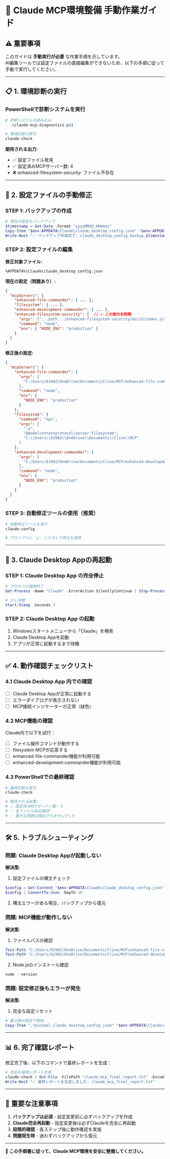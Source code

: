 # 🎯 Claude MCP環境整備 手動作業ガイド

## ⚠️ **重要事項**
このガイドは **手動実行が必要** な作業手順を示しています。  
AI編集ツールでは設定ファイルの直接編集ができないため、以下の手順に従って手動で実行してください。

---

## 📋 **1. 環境診断の実行**

### PowerShellで診断システムを実行
```powershell
# 診断システムの読み込み
. .\claude-mcp-diagnostics.ps1

# 環境診断の実行
claude-check
```

**期待される出力:**
- ✅ 設定ファイル発見
- ✅ 設定済みMCPサーバー数: 4
- ❌ enhanced-filesystem-security: ファイル不存在

---

## 🔧 **2. 設定ファイルの手動修正**

### **STEP 1: バックアップの作成**
```powershell
# 現在の設定をバックアップ
$timestamp = Get-Date -Format "yyyyMMdd_HHmmss"
Copy-Item "$env:APPDATA\Claude\claude_desktop_config.json" "$env:APPDATA\Claude\claude_desktop_config_backup_$timestamp.json"
Write-Host "✅ バックアップ作成完了: claude_desktop_config_backup_$timestamp.json"
```

### **STEP 2: 設定ファイルの編集**

**修正対象ファイル:**
```
%APPDATA%\Claude\claude_desktop_config.json
```

**現在の設定（問題あり）:**
```json
{
  "mcpServers": {
    "enhanced-file-commander": { ... },
    "filesystem": { ... },
    "enhanced-development-commander": { ... },
    "enhanced-filesystem-security": {  // ← この部分を削除
      "args": ["...path.../enhanced-filesystem-security/build/index.js"],
      "command": "node",
      "env": { "NODE_ENV": "production" }
    }
  }
}
```

**修正後の設定:**
```json
{
  "mcpServers": {
    "enhanced-file-commander": {
      "args": [
        "C:/Users/81902/OneDrive/Documents/Cline/MCP/enhanced-file-commander/build/index.js"
      ],
      "command": "node",
      "env": {
        "NODE_ENV": "production"
      }
    },
    "filesystem": {
      "command": "npx",
      "args": [
        "-y",
        "@modelcontextprotocol/server-filesystem",
        "C:\\Users\\81902\\OneDrive\\Documents\\Cline\\MCP"
      ]
    },
    "enhanced-development-commander": {
      "args": [
        "C:/Users/81902/OneDrive/Documents/Cline/MCP/enhanced-development-commander/build/index.js"
      ],
      "command": "node",
      "env": {
        "NODE_ENV": "production"
      }
    }
  }
}
```

### **STEP 3: 自動修正ツールの使用（推奨）**
```powershell
# 自動修正ツールを実行
claude-config

# プロンプトに 'y' と入力して修正を適用
```

---

## 🚀 **3. Claude Desktop Appの再起動**

### **STEP 1: Claude Desktop App の完全停止**
```powershell
# プロセスの強制終了
Get-Process -Name "Claude" -ErrorAction SilentlyContinue | Stop-Process -Force

# 少し待機
Start-Sleep -Seconds 3
```

### **STEP 2: Claude Desktop App の起動**
1. Windowsスタートメニューから「Claude」を検索
2. Claude Desktop Appを起動
3. アプリが正常に起動するまで待機

---

## ✅ **4. 動作確認チェックリスト**

### **4.1 Claude Desktop App 内での確認**
- [ ] Claude Desktop Appが正常に起動する
- [ ] エラーダイアログが表示されない
- [ ] MCP接続インジケーターが正常（緑色）

### **4.2 MCP機能の確認**
Claude内で以下を試行：
- [ ] ファイル操作コマンドが動作する
- [ ] filesystem MCPが応答する
- [ ] enhanced-file-commander機能が利用可能
- [ ] enhanced-development-commander機能が利用可能

### **4.3 PowerShellでの最終確認**
```powershell
# 最終診断の実行
claude-check

# 期待される結果:
# ✅ 設定済みMCPサーバー数: 3
# ✅ 全ファイル存在確認
# ✅ 重大な問題は検出されませんでした
```

---

## 🛠️ **5. トラブルシューティング**

### **問題: Claude Desktop Appが起動しない**
**解決策:**
1. 設定ファイルの構文チェック
```powershell
$config = Get-Content "$env:APPDATA\Claude\claude_desktop_config.json" | ConvertFrom-Json
$config | ConvertTo-Json -Depth 10
```
2. 構文エラーがある場合、バックアップから復元

### **問題: MCP機能が動作しない**
**解決策:**
1. ファイルパスの確認
```powershell
Test-Path "C:/Users/81902/OneDrive/Documents/Cline/MCP/enhanced-file-commander/build/index.js"
Test-Path "C:/Users/81902/OneDrive/Documents/Cline/MCP/enhanced-development-commander/build/index.js"
```
2. Node.jsのインストール確認
```powershell
node --version
```

### **問題: 設定修正後もエラーが発生**
**解決策:**
1. 完全な設定リセット
```powershell
# 最小限の設定で開始
Copy-Item ".\minimal_claude_desktop_config.json" "$env:APPDATA\Claude\claude_desktop_config.json"
```

---

## 📊 **6. 完了確認レポート**

修正完了後、以下のコマンドで最終レポートを生成：

```powershell
# 完全な環境レポート生成
claude-check | Out-File -FilePath "claude_mcp_final_report.txt" -Encoding UTF8
Write-Host "✅ 最終レポートを生成しました: claude_mcp_final_report.txt"
```

---

## 🎯 **重要な注意事項**

1. **バックアップは必須** - 設定変更前に必ずバックアップを作成
2. **Claude完全再起動** - 設定変更後は必ずClaudeを完全に再起動
3. **段階的確認** - 各ステップ後に動作確認を実施
4. **問題発生時** - 迷わずバックアップから復元

---

**🎯 この手順書に従って、Claude MCP環境を安全に整備してください。** 